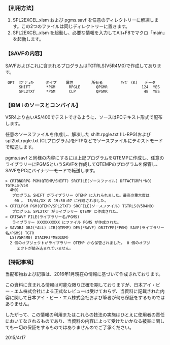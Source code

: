 ### 【利用方法】

1. SPL2EXCEL.xlsm および pgms.savf を任意のディレクトリーに解凍します。この2つのファイルは同じディレクトリーに置きます。
1. SPL2EXCEL.xlsm を起動し、必要な情報を入力してAlt+F8でマクロ「main」を起動します。

### 【SAVFの内容】

SAVFおよびこれに含まれるプログラムはTGTRLS(V5R4M0)で作成してあります。

```
 OPT  ｵﾌﾞｼﾞｪｸﾄ     タイプ    属性        所有者        ｻｲｽﾞ (K)   データ
      SHIFT       *PGM      RPGLE       QPGMR               124  YES
      SPL2TXT     *PGM      CLP         QPGMR                48  YES
```

### 【IBM i のソースとコンパイル】

V5R4より古いAS/400でテストできるように、ソースはPCテキスト形式で配布します。

任意のソースファイルを作成し、解凍した shift.rpgle.txt (IL-RPG)およびspl2txt.rpgle.txt (CLプログラム)をFTPなどでソースファイルにテキストモードで転送します。

pgms.savf と同様の内容にするには上記プログラムをQTEMPに作成し、任意のライブラリーにPGMSというSAVFを作成してQTEMPのプログラムを保管し、SAVFをPCにバイナリ―モードで転送します。

```
> CRTBNDRPG PGM(QTEMP/SHIFT) SRCFILE(ソースファイル) DFTACTGRP(*NO) TGTRLS(V5R
  4M0)
   プログラム SHIFT がライブラリー QTEMP に入れられました。最高の重大度は
    00 。 15/04/XX の 19:50:07 に作成されました。
> CRTCLPGM PGM(QTEMP/SPL2TXT) SRCFILE(ソースファイル) TGTRLS(V5R4M0)
   プログラム SPL2TXT がライブラリー QTEMP に作成された。
> CRTSAVF FILE(ライブラリー名/PGMS)
   ライブラリー XXXXXXXXXX にファイル PGMS が作成された。
> SAVOBJ OBJ(*ALL) LIB(QTEMP) DEV(*SAVF) OBJTYPE(*PGM) SAVF(ライブラリー名/PGMS) TGTR
  LS(V5R4M0) DTACPR(*MEDIUM)
  2 個のオブジェクトがライブラリー QTEMP から保管されました。 0 個のオブジ
     ェクトが組み込まれていません。

```

### 【特記事項】

当配布物および記事は、2016年1月現在の情報に基づいて作成されております。

この資料に含まれる情報は可能な限り正確を期しておりますが、日本アイ・ビー・エム株式会社による正式なレビューは受けておらず、当資料に記載された内容に関して日本アイ・ビー・エム株式会社および筆者が何ら保証をするものではありません。

したがって、この情報の利用またはこれらの技法の実施はひとえに使用者の責任においてなされるものであり、当資料の内容によって受けたいかなる被害に関しても一切の保証をするものではありませんのでご了承ください。

2015/4/17
